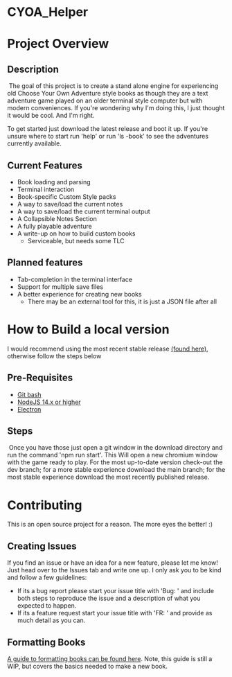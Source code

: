 # CYOA_Helper

# Project Overview

## Description

​		The goal of this project is to create a stand alone engine for experiencing old Choose Your Own Adventure style books as though they are a text adventure game played on an older terminal style computer but with modern conveniences. If you're wondering why I'm doing this, I just thought it would be cool. And I'm right.

To get started just download the latest release and boot it up. If you're unsure where to start run 'help' or run 'ls -book' to see the adventures currently available.

## Current Features

- Book loading and parsing
- Terminal interaction
- Book-specific Custom Style packs
- A way to save/load the current notes
- A way to save/load the current terminal output
- A Collapsible Notes Section
- A fully playable adventure
- A write-up on how to build custom books
  - Serviceable, but needs some TLC

## Planned features

- Tab-completion in the terminal interface
- Support for multiple save files
- A better experience for creating new books
  - There may be an external tool for this, it is just a JSON file after all

# How to Build a local version

I would recommend using the most recent stable release [(found here)](https://github.com/EzraSkwarka/COYA_Helper/releases/), otherwise follow the steps below

## Pre-Requisites

- [Git bash](https://git-scm.com/download/win)
- [NodeJS 14.x or higher](https://github.com/nodejs/Release)
- [Electron](https://www.electronjs.org/)

## Steps

​		Once you have those just open a git window in the download directory and run the command 'npm run start'. This Will open a new chromium window with the game ready to play. For the most up-to-date version check-out the dev branch; for a more stable experience download the main branch; for the most stable experience download the most recently published release.

# Contributing
This is an open source project for a reason. The more eyes the better! :)

## Creating Issues
If you find an issue or have an idea for a new feature, please let me know! Just head over to the Issues tab and write one up. I only ask you to be kind and follow a few guidelines: 
- If its a bug report please start your issue title with 'Bug: ' and include both steps to reproduce the issue and a description of what you expected to happen.
- If its a feature request start your issue title with 'FR: ' and provide as much detail as you can.

## Formatting Books
[A guide to formatting books can be found here](src/Assets/GuideToBuildingBooks.md). Note, this guide is still a WIP, but covers the basics needed to make a new book.
